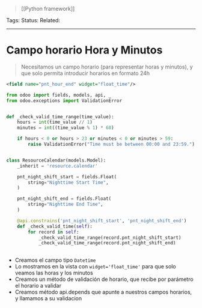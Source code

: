 > [[Python framework]]

Tags: 
Status: 
Related: 

___

# Campo horario Hora y Minutos

> Necesitamos un campo horario (para representar horas y minutos), y que solo permita introducir horarios en formato 24h

```xml
<field name="pnt_hour_end" widget="float_time"/>
```

```python
from odoo import fields, models, api, _
from odoo.exceptions import ValidationError


def _check_valid_time_range(time_value):
    hours = int(time_value // 1)
    minutes = int((time_value % 1) * 60)

    if hours < 0 or hours > 23 or minutes < 0 or minutes > 59:
        raise ValidationError("Time must be between 00:00 and 23:59.")


class ResourceCalendar(models.Model):
    _inherit = 'resource.calendar'

    pnt_night_shift_start = fields.Float(
        string="Nighttime Start Time",
    )

    pnt_night_shift_end = fields.Float(
        string="Nighttime End Time",
    )

    @api.constrains('pnt_night_shift_start', 'pnt_night_shift_end')
    def _check_valid_time(self):
        for record in self:
            _check_valid_time_range(record.pnt_night_shift_start)
            _check_valid_time_range(record.pnt_night_shift_end)
 
```

- Creamos el campo tipo `Datetime`
- Lo mostramos en la vista  con `widget='float_time'` para que solo veamos las horas y los minutos
- Creamos un método de validación de horario, que recibe por parámetro el horario a validar
- Creamos método api.depends que apunte a nuestros campos horarios, y llamamos a su validacion